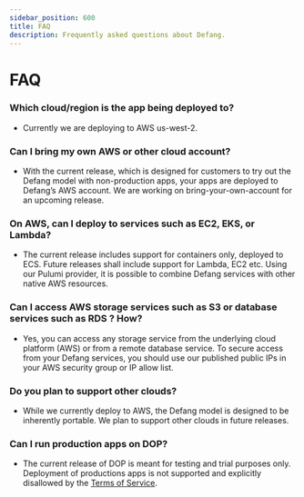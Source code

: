 ```yaml
---
sidebar_position: 600
title: FAQ
description: Frequently asked questions about Defang.
---
```



# FAQ

### Which cloud/region is the app being deployed to?

- Currently we are deploying to AWS us-west-2.

### Can I bring my own AWS or other cloud account?

- With the current release, which is designed for customers to try out the Defang model with non-production apps, your apps are deployed to Defang’s AWS account. We are working on bring-your-own-account for an upcoming release.

### On AWS, can I deploy to services such as EC2, EKS, or Lambda?

- The current release includes support for containers only, deployed to ECS. Future releases shall include support for Lambda, EC2 etc. Using our Pulumi provider, it is possible to combine Defang services with other native AWS resources.

### Can I access AWS storage services such as S3 or database services such as RDS ? How?

- Yes, you can access any storage service from the underlying cloud platform (AWS) or from a remote database service. To secure access from your Defang services, you should use our published public IPs in your AWS security group or IP allow list.

### Do you plan to support other clouds?

- While we currently deploy to AWS, the Defang model is designed to be inherently portable. We plan to support other clouds in future releases.

### Can I run production apps on DOP?

- The current release of DOP is meant for testing and trial purposes only. Deployment of productions apps is not supported and explicitly disallowed by the [Terms of Service](https://defang.io/terms-service.html).
